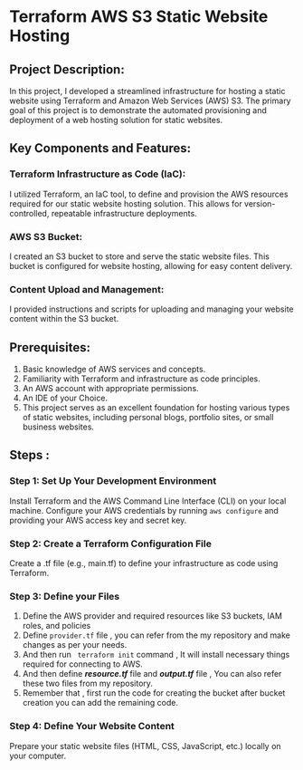 #  Terraform AWS S3 Static Website Hosting

## Project Description:
In this project, I developed a streamlined infrastructure for hosting a static website using Terraform and Amazon Web Services (AWS) S3. The primary goal of this project is to demonstrate the automated provisioning and deployment of a web hosting solution for static websites.

## Key Components and Features:

### Terraform Infrastructure as Code (IaC):
I utilized Terraform, an IaC tool, to define and provision the AWS resources required for our static website hosting solution. This allows for version-controlled, repeatable infrastructure deployments.

### AWS S3 Bucket:
I created an S3 bucket to store and serve the static website files. This bucket is configured for website hosting, allowing for easy content delivery.

### Content Upload and Management: 
I provided instructions and scripts for uploading and managing your website content within the S3 bucket.

## Prerequisites:

1. Basic knowledge of AWS services and concepts.
2. Familiarity with Terraform and infrastructure as code principles.
3. An AWS account with appropriate permissions.
4. An IDE of your Choice.
5. This project serves as an excellent foundation for hosting various types of static websites, including personal blogs, portfolio sites, or small business websites.


## Steps :

### Step 1: Set Up Your Development Environment

Install Terraform and the AWS Command Line Interface (CLI) on your local machine.
Configure your AWS credentials by running ```aws configure``` and providing your AWS access key and secret key.

### Step 2: Create a Terraform Configuration File

Create a .tf file (e.g., main.tf) to define your infrastructure as code using Terraform.

### Step 3: Define your Files

1. Define the AWS provider and required resources like S3 buckets, IAM roles, and policies
2. Define ```provider.tf``` file , you can refer from the my repository and make changes as per your needs.
3. And then run ``` terraform init``` command , It will install necessary things required for connecting to AWS.
4. And then define ___resource.tf___ file and ___output.tf___ file , You can also refer these two files from my repository.
5. Remember that , first run the code for creating the bucket after bucket creation you can add the remaining code.

### Step 4: Define Your Website Content

Prepare your static website files (HTML, CSS, JavaScript, etc.) locally on your computer.
